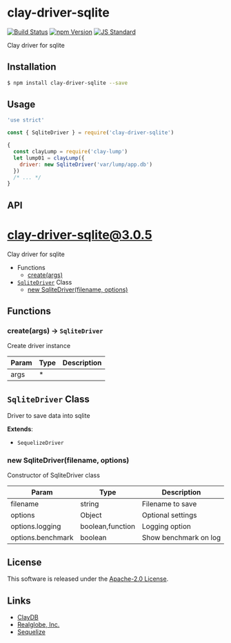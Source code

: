 clay-driver-sqlite
==========

<!---
This file is generated by ape-tmpl. Do not update manually.
--->

<!-- Badge Start -->
<a name="badges"></a>

[![Build Status][bd_travis_shield_url]][bd_travis_url]
[![npm Version][bd_npm_shield_url]][bd_npm_url]
[![JS Standard][bd_standard_shield_url]][bd_standard_url]

[bd_repo_url]: https://github.com/realglobe-Inc/clay-driver-sqlite
[bd_travis_url]: http://travis-ci.org/realglobe-Inc/clay-driver-sqlite
[bd_travis_shield_url]: http://img.shields.io/travis/realglobe-Inc/clay-driver-sqlite.svg?style=flat
[bd_travis_com_url]: http://travis-ci.com/realglobe-Inc/clay-driver-sqlite
[bd_travis_com_shield_url]: https://api.travis-ci.com/realglobe-Inc/clay-driver-sqlite.svg?token=
[bd_license_url]: https://github.com/realglobe-Inc/clay-driver-sqlite/blob/master/LICENSE
[bd_codeclimate_url]: http://codeclimate.com/github/realglobe-Inc/clay-driver-sqlite
[bd_codeclimate_shield_url]: http://img.shields.io/codeclimate/github/realglobe-Inc/clay-driver-sqlite.svg?style=flat
[bd_codeclimate_coverage_shield_url]: http://img.shields.io/codeclimate/coverage/github/realglobe-Inc/clay-driver-sqlite.svg?style=flat
[bd_gemnasium_url]: https://gemnasium.com/realglobe-Inc/clay-driver-sqlite
[bd_gemnasium_shield_url]: https://gemnasium.com/realglobe-Inc/clay-driver-sqlite.svg
[bd_npm_url]: http://www.npmjs.org/package/clay-driver-sqlite
[bd_npm_shield_url]: http://img.shields.io/npm/v/clay-driver-sqlite.svg?style=flat
[bd_standard_url]: http://standardjs.com/
[bd_standard_shield_url]: https://img.shields.io/badge/code%20style-standard-brightgreen.svg

<!-- Badge End -->


<!-- Description Start -->
<a name="description"></a>

Clay driver for sqlite

<!-- Description End -->


<!-- Overview Start -->
<a name="overview"></a>



<!-- Overview End -->


<!-- Sections Start -->
<a name="sections"></a>

<!-- Section from "doc/guides/01.Installation.md.hbs" Start -->

<a name="section-doc-guides-01-installation-md"></a>

Installation
-----

```bash
$ npm install clay-driver-sqlite --save
```


<!-- Section from "doc/guides/01.Installation.md.hbs" End -->

<!-- Section from "doc/guides/02.Usage.md.hbs" Start -->

<a name="section-doc-guides-02-usage-md"></a>

Usage
---------

```javascript
'use strict'

const { SqliteDriver } = require('clay-driver-sqlite')

{
  const clayLump = require('clay-lump')
  let lump01 = clayLump({
    driver: new SqliteDriver('var/lump/app.db')
  })
  /* ... */
}

```


<!-- Section from "doc/guides/02.Usage.md.hbs" End -->

<!-- Section from "doc/guides/03.API.md.hbs" Start -->

<a name="section-doc-guides-03-a-p-i-md"></a>

API
---------

# clay-driver-sqlite@3.0.5

Clay driver for sqlite

+ Functions
  + [create(args)](#clay-driver-sqlite-function-create)
+ [`SqliteDriver`](#clay-driver-sqlite-class) Class
  + [new SqliteDriver(filename, options)](#clay-driver-sqlite-class-sqlite-driver-constructor)

## Functions

<a class='md-heading-link' name="clay-driver-sqlite-function-create" ></a>

### create(args) -> `SqliteDriver`

Create driver instance

| Param | Type | Description |
| ----- | --- | -------- |
| args | * |  |



<a class='md-heading-link' name="clay-driver-sqlite-class"></a>

## `SqliteDriver` Class

Driver to save data into sqlite

**Extends**:

+ `SequelizeDriver`



<a class='md-heading-link' name="clay-driver-sqlite-class-sqlite-driver-constructor" ></a>

### new SqliteDriver(filename, options)

Constructor of SqliteDriver class

| Param | Type | Description |
| ----- | --- | -------- |
| filename | string | Filename to save |
| options | Object | Optional settings |
| options.logging | boolean,function | Logging option |
| options.benchmark | boolean | Show benchmark on log |







<!-- Section from "doc/guides/03.API.md.hbs" End -->


<!-- Sections Start -->


<!-- LICENSE Start -->
<a name="license"></a>

License
-------
This software is released under the [Apache-2.0 License](https://github.com/realglobe-Inc/clay-driver-sqlite/blob/master/LICENSE).

<!-- LICENSE End -->


<!-- Links Start -->
<a name="links"></a>

Links
------

+ [ClayDB][clay_d_b_url]
+ [Realglobe, Inc.][realglobe,_inc__url]
+ [Sequelize][sequelize_url]

[clay_d_b_url]: https://github.com/realglobe-Inc/claydb
[realglobe,_inc__url]: http://realglobe.jp
[sequelize_url]: http://docs.sequelizejs.com/

<!-- Links End -->

